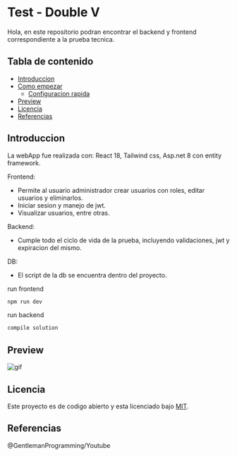 # Test - Double V
Hola, en este repositorio podran encontrar el backend y frontend correspondiente a la prueba tecnica.

## Tabla de contenido
- [Introduccion](#introduccion)
- [Como empezar](#como-empezar)
    - [Configuracion rapida](#configuracion-rapida)
- [Preview](#preview)
- [Licencia](#licencia)
- [Referencias](#referencias)

## Introduccion
La webApp fue realizada con: 
React 18, Tailwind css, Asp.net 8 con entity framework.

Frontend:
- Permite al usuario administrador crear usuarios con roles, editar usuarios y eliminarlos.
- Iniciar sesion y manejo de jwt.
- Visualizar usuarios, entre otras.

Backend:
- Cumple todo el ciclo de vida de la prueba, incluyendo validaciones, jwt y expiracion del mismo.

DB:
- El script de la db se encuentra dentro del proyecto.


run frontend
```bash
npm run dev
```
run backend
```bash
compile solution
```

## Preview
![gif](https://raw.githubusercontent.com/ronaldtro/projectsImages/main/PortafolioOnlineGif.gif)

## Licencia
Este proyecto es de codigo abierto y esta licenciado bajo [MIT](/LICENSE).

## Referencias
@GentlemanProgramming/Youtube